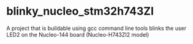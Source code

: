 # blinky_nucleo_stm32h743ZI

A project that is buildable using gcc command line tools 
blinks the user LED2 on the Nucleo-144 board
(Nucleo-H743ZI2 model)


